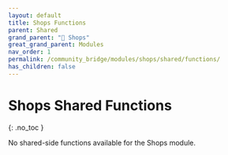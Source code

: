 ```yaml
---
layout: default
title: Shops Functions
parent: Shared
grand_parent: "🛒 Shops"
great_grand_parent: Modules
nav_order: 1
permalink: /community_bridge/modules/shops/shared/functions/
has_children: false
---
```


# Shops Shared Functions
{: .no_toc }

No shared-side functions available for the Shops module.
